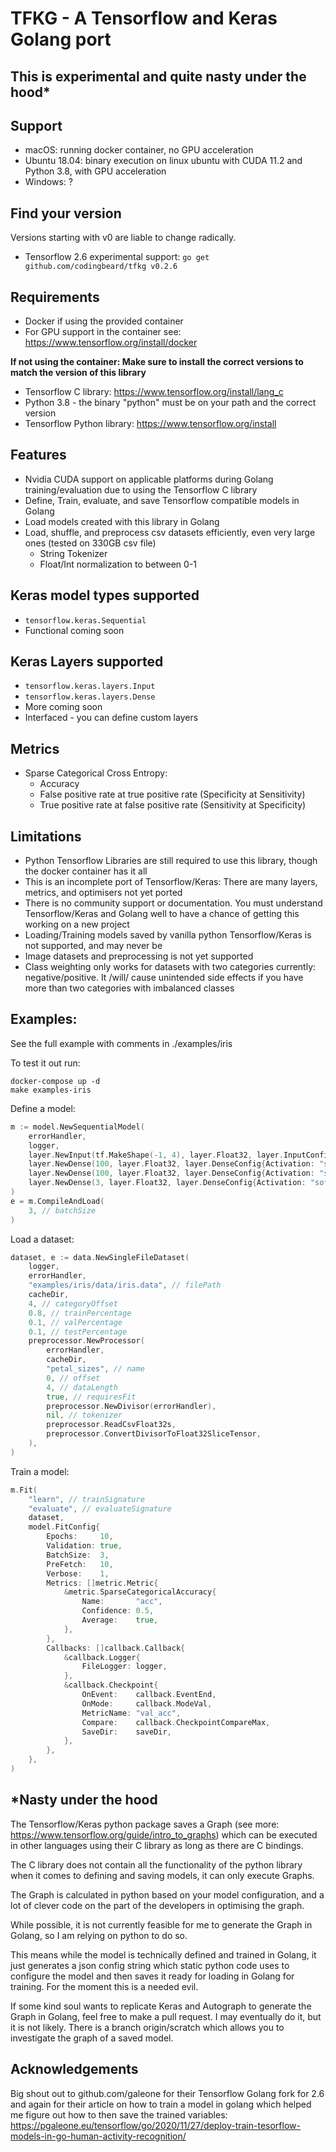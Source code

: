 # TFKG - A Tensorflow and Keras Golang port

## This is experimental and quite nasty under the hood*

## Support
- macOS: running docker container, no GPU acceleration
- Ubuntu 18.04: binary execution on linux ubuntu with CUDA 11.2 and Python 3.8, with GPU acceleration
- Windows: ?

## Find your version
Versions starting with v0 are liable to change radically.
- Tensorflow 2.6 experimental support: `go get github.com/codingbeard/tfkg v0.2.6`

## Requirements
- Docker if using the provided container
- For GPU support in the container see: https://www.tensorflow.org/install/docker

**If not using the container: Make sure to install the correct versions to match the version of this library**
- Tensorflow C library: https://www.tensorflow.org/install/lang_c
- Python 3.8 - the binary "python" must be on your path and the correct version
- Tensorflow Python library: https://www.tensorflow.org/install

## Features
- Nvidia CUDA support on applicable platforms during Golang training/evaluation due to using the Tensorflow C library
- Define, Train, evaluate, and save Tensorflow compatible models in Golang
- Load models created with this library in Golang
- Load, shuffle, and preprocess csv datasets efficiently, even very large ones (tested on 330GB csv file)
    - String Tokenizer
    - Float/Int normalization to between 0-1

## Keras model types supported
- `tensorflow.keras.Sequential`
- Functional coming soon

## Keras Layers supported
- `tensorflow.keras.layers.Input`
- `tensorflow.keras.layers.Dense`
- More coming soon
- Interfaced - you can define custom layers

## Metrics
- Sparse Categorical Cross Entropy:
  - Accuracy
  - False positive rate at true positive rate (Specificity at Sensitivity)
  - True positive rate at false positive rate (Sensitivity at Specificity)

## Limitations
- Python Tensorflow Libraries are still required to use this library, though the docker container has it all
- This is an incomplete port of Tensorflow/Keras: There are many layers, metrics, and optimisers not yet ported
- There is no community support or documentation. You must understand Tensorflow/Keras and Golang well to have a chance of getting this working on a new project
- Loading/Training models saved by vanilla python Tensorflow/Keras is not supported, and may never be
- Image datasets and preprocessing is not yet supported
- Class weighting only works for datasets with two categories currently: negative/positive. It /will/ cause unintended side effects if you have more than two categories with imbalanced classes

## Examples:
See the full example with comments in ./examples/iris

To test it out run:
```
docker-compose up -d
make examples-iris
```

Define a model:
```go
m := model.NewSequentialModel(
    errorHandler,
    logger,
    layer.NewInput(tf.MakeShape(-1, 4), layer.Float32, layer.InputConfig{Name: "petal_sizes"}),
    layer.NewDense(100, layer.Float32, layer.DenseConfig{Activation: "swish"}),
    layer.NewDense(100, layer.Float32, layer.DenseConfig{Activation: "swish"}),
    layer.NewDense(3, layer.Float32, layer.DenseConfig{Activation: "softmax"}),
)
e = m.CompileAndLoad(
    3, // batchSize
)
```
Load a dataset:
```go
dataset, e := data.NewSingleFileDataset(
    logger,
    errorHandler,
    "examples/iris/data/iris.data", // filePath
    cacheDir,
    4, // categoryOffset
    0.8, // trainPercentage
    0.1, // valPercentage
    0.1, // testPercentage
    preprocessor.NewProcessor(
        errorHandler,
        cacheDir,
        "petal_sizes", // name
        0, // offset
        4, // dataLength
        true, // requiresFit
        preprocessor.NewDivisor(errorHandler),
        nil, // tokenizer
        preprocessor.ReadCsvFloat32s,
        preprocessor.ConvertDivisorToFloat32SliceTensor,
    ),
)
```
Train a model:
```go
m.Fit(
    "learn", // trainSignature
    "evaluate", // evaluateSignature
    dataset,
    model.FitConfig{
        Epochs:     10,
        Validation: true,
        BatchSize:  3,
        PreFetch:   10,
        Verbose:    1,
        Metrics: []metric.Metric{
            &metric.SparseCategoricalAccuracy{
                Name:       "acc",
                Confidence: 0.5,
                Average:    true,
            },
        },
        Callbacks: []callback.Callback{
            &callback.Logger{
                FileLogger: logger,
            },
            &callback.Checkpoint{
                OnEvent:    callback.EventEnd,
                OnMode:     callback.ModeVal,
                MetricName: "val_acc",
                Compare:    callback.CheckpointCompareMax,
                SaveDir:    saveDir,
            },
        },
    },
)
```


## *Nasty under the hood

The Tensorflow/Keras python package saves a Graph (see more: https://www.tensorflow.org/guide/intro_to_graphs) which can be executed in other languages using their C library as long as there are C bindings. 

The C library does not contain all the functionality of the python library when it comes to defining and saving models, it can only execute Graphs. 

The Graph is calculated in python based on your model configuration, and a lot of clever code on the part of the developers in optimising the graph. 

While possible, it is not currently feasible for me to generate the Graph in Golang, so I am relying on python to do so.

This means while the model is technically defined and trained in Golang, it just generates a json config string which static python code uses to configure the model and then saves it ready for loading in Golang for training. For the moment this is a needed evil.

If some kind soul wants to replicate Keras and Autograph to generate the Graph in Golang, feel free to make a pull request. I may eventually do it, but it is not likely. There is a branch origin/scratch which allows you to investigate the graph of a saved model.


## Acknowledgements

Big shout out to github.com/galeone for their Tensorflow Golang fork for 2.6 and again for their article on how to train a model in golang which helped me figure out how to then save the trained variables: https://pgaleone.eu/tensorflow/go/2020/11/27/deploy-train-tesorflow-models-in-go-human-activity-recognition/